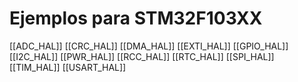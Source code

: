 # Ejemplos para STM32F103XX

[[ADC_HAL]]
[[CRC_HAL]]
[[DMA_HAL]]
[[EXTI_HAL]]
[[GPIO_HAL]]
[[I2C_HAL]]
[[PWR_HAL]]
[[RCC_HAL]]
[[RTC_HAL]]
[[SPI_HAL]]
[[TIM_HAL]]
[[USART_HAL]]
